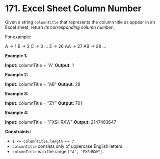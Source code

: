 # 171. Excel Sheet Column Number

Given a string  `columnTitle`  that represents the column title as appear in an Excel sheet, return  _its corresponding column number_.

For example:

A -> 1
B -> 2
C -> 3
...
Z -> 26
AA -> 27
AB -> 28 
...

**Example 1:**

**Input:** columnTitle = "A"
**Output:** 1

**Example 2:**

**Input:** columnTitle = "AB"
**Output:** 28

**Example 3:**

**Input:** columnTitle = "ZY"
**Output:** 701

**Example 4:**

**Input:** columnTitle = "FXSHRXW"
**Output:** 2147483647

**Constraints:**

-   `1 <= columnTitle.length <= 7`
-   `columnTitle`  consists only of uppercase English letters.
-   `columnTitle`  is in the range  `["A", "FXSHRXW"]`.
